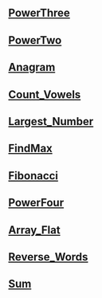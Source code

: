 ## [PowerThree](https://namastedev.com/practice/power-of-three)

## [PowerTwo](https://namastedev.com/practice/power-of-two)

## [Anagram](https://namastedev.com/practice/anagram-checker)

## [Count_Vowels](https://namastedev.com/practice/count-vowels)

## [Largest_Number](https://namastedev.com/practice/largest-number-formed)

## [FindMax](https://namastedev.com/practice/findmaxnumber)


## [Fibonacci](https://namastedev.com/practice/fibonacci-series)

## [PowerFour](https://namastedev.com/practice/power-of-four)

## [Array_Flat](https://namastedev.com/practice/flatten-nested-array)

## [Reverse_Words](https://namastedev.com/practice/reversewords)

## [Sum](https://namastedev.com/practice/sum)